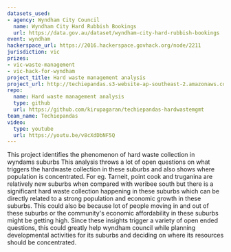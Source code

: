 ```yaml
---
datasets_used:
- agency: Wyndham City Council
  name: Wyndham City Hard Rubbish Bookings
  url: https://data.gov.au/dataset/wyndham-city-hard-rubbish-bookings
event: wyndham
hackerspace_url: https://2016.hackerspace.govhack.org/node/2211
jurisdiction: vic
prizes:
- vic-waste-management
- vic-hack-for-wyndham
project_title: Hard waste management analysis
project_url: http://techiepandas.s3-website-ap-southeast-2.amazonaws.com/
repo:
  name: Hard waste management analysis
  type: github
  url: https://github.com/kirupagaran/techiepandas-hardwastemgmt
team_name: Techiepandas
video:
  type: youtube
  url: https://youtu.be/v8cXdDbNF5Q
---
```


This project identifies the phenomenon of hard waste collection in wyndams suburbs
This analysis throws a lot of open questions on what triggers the hardwaste collection in these suburbs and also shows where population is concentrated.
For eg. Tarneit, point cook and truganina are relatively new suburbs when compared with weribee south but there is a significant hard waste collection happening in these suburbs which can be directly related to a strong population and economic growth in these suburbs.
This could also be because lot of people moving in and out of these suburbs or the community's economic affordability in these suburbs might be getting high.
Since these insights trigger a variety of open ended questions, this could greatly help wyndham council while planning developmental activities for its suburbs and deciding on where its resources should be concentrated.